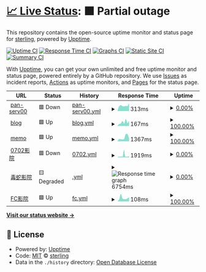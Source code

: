 # [📈 Live Status](https://mo.mrlin.me): <!--live status--> **🟧 Partial outage**

This repository contains the open-source uptime monitor and status page for [sterling](https://mo.mrlin.me), powered by [Upptime](https://github.com/upptime/upptime).

[![Uptime CI](https://github.com/lzh-zone/lin-uptime/workflows/Uptime%20CI/badge.svg)](https://github.com/lzh-zone/lin-uptime/actions?query=workflow%3A%22Uptime+CI%22)
[![Response Time CI](https://github.com/lzh-zone/lin-uptime/workflows/Response%20Time%20CI/badge.svg)](https://github.com/lzh-zone/lin-uptime/actions?query=workflow%3A%22Response+Time+CI%22)
[![Graphs CI](https://github.com/lzh-zone/lin-uptime/workflows/Graphs%20CI/badge.svg)](https://github.com/lzh-zone/lin-uptime/actions?query=workflow%3A%22Graphs+CI%22)
[![Static Site CI](https://github.com/lzh-zone/lin-uptime/workflows/Static%20Site%20CI/badge.svg)](https://github.com/lzh-zone/lin-uptime/actions?query=workflow%3A%22Static+Site+CI%22)
[![Summary CI](https://github.com/lzh-zone/lin-uptime/workflows/Summary%20CI/badge.svg)](https://github.com/lzh-zone/lin-uptime/actions?query=workflow%3A%22Summary+CI%22)

With [Upptime](https://upptime.js.org), you can get your own unlimited and free uptime monitor and status page, powered entirely by a GitHub repository. We use [Issues](https://github.com/lzh-zone/lin-uptime/issues) as incident reports, [Actions](https://github.com/lzh-zone/lin-uptime/actions) as uptime monitors, and [Pages](https://mo.mrlin.me) for the status page.

<!--start: status pages-->
<!-- This summary is generated by Upptime (https://github.com/upptime/upptime) -->
<!-- Do not edit this manually, your changes will be overwritten -->
<!-- prettier-ignore -->
| URL | Status | History | Response Time | Uptime |
| --- | ------ | ------- | ------------- | ------ |
| <img alt="" src="https://icons.duckduckgo.com/ip3/cloud.010702.xyz.ico" height="13"> [pan-serv00](https://cloud.010702.xyz/) | 🟥 Down | [pan-serv00.yml](https://github.com/lzh-zone/lin-uptime/commits/HEAD/history/pan-serv00.yml) | <details><summary><img alt="Response time graph" src="./graphs/pan-serv00/response-time-week.png" height="20"> 313ms</summary><br><a href="https://mo.wzz.cloudns.ch/history/pan-serv00"><img alt="Response time 1062" src="https://img.shields.io/endpoint?url=https%3A%2F%2Fraw.githubusercontent.com%2Flzh-zone%2Flin-uptime%2FHEAD%2Fapi%2Fpan-serv00%2Fresponse-time.json"></a><br><a href="https://mo.wzz.cloudns.ch/history/pan-serv00"><img alt="24-hour response time 450" src="https://img.shields.io/endpoint?url=https%3A%2F%2Fraw.githubusercontent.com%2Flzh-zone%2Flin-uptime%2FHEAD%2Fapi%2Fpan-serv00%2Fresponse-time-day.json"></a><br><a href="https://mo.wzz.cloudns.ch/history/pan-serv00"><img alt="7-day response time 313" src="https://img.shields.io/endpoint?url=https%3A%2F%2Fraw.githubusercontent.com%2Flzh-zone%2Flin-uptime%2FHEAD%2Fapi%2Fpan-serv00%2Fresponse-time-week.json"></a><br><a href="https://mo.wzz.cloudns.ch/history/pan-serv00"><img alt="30-day response time 699" src="https://img.shields.io/endpoint?url=https%3A%2F%2Fraw.githubusercontent.com%2Flzh-zone%2Flin-uptime%2FHEAD%2Fapi%2Fpan-serv00%2Fresponse-time-month.json"></a><br><a href="https://mo.wzz.cloudns.ch/history/pan-serv00"><img alt="1-year response time 1062" src="https://img.shields.io/endpoint?url=https%3A%2F%2Fraw.githubusercontent.com%2Flzh-zone%2Flin-uptime%2FHEAD%2Fapi%2Fpan-serv00%2Fresponse-time-year.json"></a></details> | <details><summary><a href="https://mo.wzz.cloudns.ch/history/pan-serv00">0.00%</a></summary><a href="https://mo.wzz.cloudns.ch/history/pan-serv00"><img alt="All-time uptime 48.38%" src="https://img.shields.io/endpoint?url=https%3A%2F%2Fraw.githubusercontent.com%2Flzh-zone%2Flin-uptime%2FHEAD%2Fapi%2Fpan-serv00%2Fuptime.json"></a><br><a href="https://mo.wzz.cloudns.ch/history/pan-serv00"><img alt="24-hour uptime 0.00%" src="https://img.shields.io/endpoint?url=https%3A%2F%2Fraw.githubusercontent.com%2Flzh-zone%2Flin-uptime%2FHEAD%2Fapi%2Fpan-serv00%2Fuptime-day.json"></a><br><a href="https://mo.wzz.cloudns.ch/history/pan-serv00"><img alt="7-day uptime 0.00%" src="https://img.shields.io/endpoint?url=https%3A%2F%2Fraw.githubusercontent.com%2Flzh-zone%2Flin-uptime%2FHEAD%2Fapi%2Fpan-serv00%2Fuptime-week.json"></a><br><a href="https://mo.wzz.cloudns.ch/history/pan-serv00"><img alt="30-day uptime 0.00%" src="https://img.shields.io/endpoint?url=https%3A%2F%2Fraw.githubusercontent.com%2Flzh-zone%2Flin-uptime%2FHEAD%2Fapi%2Fpan-serv00%2Fuptime-month.json"></a><br><a href="https://mo.wzz.cloudns.ch/history/pan-serv00"><img alt="1-year uptime 48.38%" src="https://img.shields.io/endpoint?url=https%3A%2F%2Fraw.githubusercontent.com%2Flzh-zone%2Flin-uptime%2FHEAD%2Fapi%2Fpan-serv00%2Fuptime-year.json"></a></details>
| <img alt="" src="https://icons.duckduckgo.com/ip3/010702.xyz.ico" height="13"> [blog](https://010702.xyz) | 🟩 Up | [blog.yml](https://github.com/lzh-zone/lin-uptime/commits/HEAD/history/blog.yml) | <details><summary><img alt="Response time graph" src="./graphs/blog/response-time-week.png" height="20"> 167ms</summary><br><a href="https://mo.wzz.cloudns.ch/history/blog"><img alt="Response time 387" src="https://img.shields.io/endpoint?url=https%3A%2F%2Fraw.githubusercontent.com%2Flzh-zone%2Flin-uptime%2FHEAD%2Fapi%2Fblog%2Fresponse-time.json"></a><br><a href="https://mo.wzz.cloudns.ch/history/blog"><img alt="24-hour response time 228" src="https://img.shields.io/endpoint?url=https%3A%2F%2Fraw.githubusercontent.com%2Flzh-zone%2Flin-uptime%2FHEAD%2Fapi%2Fblog%2Fresponse-time-day.json"></a><br><a href="https://mo.wzz.cloudns.ch/history/blog"><img alt="7-day response time 167" src="https://img.shields.io/endpoint?url=https%3A%2F%2Fraw.githubusercontent.com%2Flzh-zone%2Flin-uptime%2FHEAD%2Fapi%2Fblog%2Fresponse-time-week.json"></a><br><a href="https://mo.wzz.cloudns.ch/history/blog"><img alt="30-day response time 152" src="https://img.shields.io/endpoint?url=https%3A%2F%2Fraw.githubusercontent.com%2Flzh-zone%2Flin-uptime%2FHEAD%2Fapi%2Fblog%2Fresponse-time-month.json"></a><br><a href="https://mo.wzz.cloudns.ch/history/blog"><img alt="1-year response time 387" src="https://img.shields.io/endpoint?url=https%3A%2F%2Fraw.githubusercontent.com%2Flzh-zone%2Flin-uptime%2FHEAD%2Fapi%2Fblog%2Fresponse-time-year.json"></a></details> | <details><summary><a href="https://mo.wzz.cloudns.ch/history/blog">100.00%</a></summary><a href="https://mo.wzz.cloudns.ch/history/blog"><img alt="All-time uptime 99.97%" src="https://img.shields.io/endpoint?url=https%3A%2F%2Fraw.githubusercontent.com%2Flzh-zone%2Flin-uptime%2FHEAD%2Fapi%2Fblog%2Fuptime.json"></a><br><a href="https://mo.wzz.cloudns.ch/history/blog"><img alt="24-hour uptime 100.00%" src="https://img.shields.io/endpoint?url=https%3A%2F%2Fraw.githubusercontent.com%2Flzh-zone%2Flin-uptime%2FHEAD%2Fapi%2Fblog%2Fuptime-day.json"></a><br><a href="https://mo.wzz.cloudns.ch/history/blog"><img alt="7-day uptime 100.00%" src="https://img.shields.io/endpoint?url=https%3A%2F%2Fraw.githubusercontent.com%2Flzh-zone%2Flin-uptime%2FHEAD%2Fapi%2Fblog%2Fuptime-week.json"></a><br><a href="https://mo.wzz.cloudns.ch/history/blog"><img alt="30-day uptime 100.00%" src="https://img.shields.io/endpoint?url=https%3A%2F%2Fraw.githubusercontent.com%2Flzh-zone%2Flin-uptime%2FHEAD%2Fapi%2Fblog%2Fuptime-month.json"></a><br><a href="https://mo.wzz.cloudns.ch/history/blog"><img alt="1-year uptime 99.97%" src="https://img.shields.io/endpoint?url=https%3A%2F%2Fraw.githubusercontent.com%2Flzh-zone%2Flin-uptime%2FHEAD%2Fapi%2Fblog%2Fuptime-year.json"></a></details>
| <img alt="" src="https://icons.duckduckgo.com/ip3/memo.010702.xyz.ico" height="13"> [memo](https://memo.010702.xyz) | 🟩 Up | [memo.yml](https://github.com/lzh-zone/lin-uptime/commits/HEAD/history/memo.yml) | <details><summary><img alt="Response time graph" src="./graphs/memo/response-time-week.png" height="20"> 1367ms</summary><br><a href="https://mo.wzz.cloudns.ch/history/memo"><img alt="Response time 1102" src="https://img.shields.io/endpoint?url=https%3A%2F%2Fraw.githubusercontent.com%2Flzh-zone%2Flin-uptime%2FHEAD%2Fapi%2Fmemo%2Fresponse-time.json"></a><br><a href="https://mo.wzz.cloudns.ch/history/memo"><img alt="24-hour response time 873" src="https://img.shields.io/endpoint?url=https%3A%2F%2Fraw.githubusercontent.com%2Flzh-zone%2Flin-uptime%2FHEAD%2Fapi%2Fmemo%2Fresponse-time-day.json"></a><br><a href="https://mo.wzz.cloudns.ch/history/memo"><img alt="7-day response time 1367" src="https://img.shields.io/endpoint?url=https%3A%2F%2Fraw.githubusercontent.com%2Flzh-zone%2Flin-uptime%2FHEAD%2Fapi%2Fmemo%2Fresponse-time-week.json"></a><br><a href="https://mo.wzz.cloudns.ch/history/memo"><img alt="30-day response time 1056" src="https://img.shields.io/endpoint?url=https%3A%2F%2Fraw.githubusercontent.com%2Flzh-zone%2Flin-uptime%2FHEAD%2Fapi%2Fmemo%2Fresponse-time-month.json"></a><br><a href="https://mo.wzz.cloudns.ch/history/memo"><img alt="1-year response time 1102" src="https://img.shields.io/endpoint?url=https%3A%2F%2Fraw.githubusercontent.com%2Flzh-zone%2Flin-uptime%2FHEAD%2Fapi%2Fmemo%2Fresponse-time-year.json"></a></details> | <details><summary><a href="https://mo.wzz.cloudns.ch/history/memo">100.00%</a></summary><a href="https://mo.wzz.cloudns.ch/history/memo"><img alt="All-time uptime 99.66%" src="https://img.shields.io/endpoint?url=https%3A%2F%2Fraw.githubusercontent.com%2Flzh-zone%2Flin-uptime%2FHEAD%2Fapi%2Fmemo%2Fuptime.json"></a><br><a href="https://mo.wzz.cloudns.ch/history/memo"><img alt="24-hour uptime 100.00%" src="https://img.shields.io/endpoint?url=https%3A%2F%2Fraw.githubusercontent.com%2Flzh-zone%2Flin-uptime%2FHEAD%2Fapi%2Fmemo%2Fuptime-day.json"></a><br><a href="https://mo.wzz.cloudns.ch/history/memo"><img alt="7-day uptime 100.00%" src="https://img.shields.io/endpoint?url=https%3A%2F%2Fraw.githubusercontent.com%2Flzh-zone%2Flin-uptime%2FHEAD%2Fapi%2Fmemo%2Fuptime-week.json"></a><br><a href="https://mo.wzz.cloudns.ch/history/memo"><img alt="30-day uptime 99.53%" src="https://img.shields.io/endpoint?url=https%3A%2F%2Fraw.githubusercontent.com%2Flzh-zone%2Flin-uptime%2FHEAD%2Fapi%2Fmemo%2Fuptime-month.json"></a><br><a href="https://mo.wzz.cloudns.ch/history/memo"><img alt="1-year uptime 99.66%" src="https://img.shields.io/endpoint?url=https%3A%2F%2Fraw.githubusercontent.com%2Flzh-zone%2Flin-uptime%2FHEAD%2Fapi%2Fmemo%2Fuptime-year.json"></a></details>
| <img alt="" src="https://icons.duckduckgo.com/ip3/0702.rr.nu.ico" height="13"> [0702影院](https://0702.rr.nu/) | 🟥 Down | [0702.yml](https://github.com/lzh-zone/lin-uptime/commits/HEAD/history/0702.yml) | <details><summary><img alt="Response time graph" src="./graphs/0702/response-time-week.png" height="20"> 1919ms</summary><br><a href="https://mo.wzz.cloudns.ch/history/0702"><img alt="Response time 2448" src="https://img.shields.io/endpoint?url=https%3A%2F%2Fraw.githubusercontent.com%2Flzh-zone%2Flin-uptime%2FHEAD%2Fapi%2F0702%2Fresponse-time.json"></a><br><a href="https://mo.wzz.cloudns.ch/history/0702"><img alt="24-hour response time 1382" src="https://img.shields.io/endpoint?url=https%3A%2F%2Fraw.githubusercontent.com%2Flzh-zone%2Flin-uptime%2FHEAD%2Fapi%2F0702%2Fresponse-time-day.json"></a><br><a href="https://mo.wzz.cloudns.ch/history/0702"><img alt="7-day response time 1919" src="https://img.shields.io/endpoint?url=https%3A%2F%2Fraw.githubusercontent.com%2Flzh-zone%2Flin-uptime%2FHEAD%2Fapi%2F0702%2Fresponse-time-week.json"></a><br><a href="https://mo.wzz.cloudns.ch/history/0702"><img alt="30-day response time 2507" src="https://img.shields.io/endpoint?url=https%3A%2F%2Fraw.githubusercontent.com%2Flzh-zone%2Flin-uptime%2FHEAD%2Fapi%2F0702%2Fresponse-time-month.json"></a><br><a href="https://mo.wzz.cloudns.ch/history/0702"><img alt="1-year response time 2448" src="https://img.shields.io/endpoint?url=https%3A%2F%2Fraw.githubusercontent.com%2Flzh-zone%2Flin-uptime%2FHEAD%2Fapi%2F0702%2Fresponse-time-year.json"></a></details> | <details><summary><a href="https://mo.wzz.cloudns.ch/history/0702">0.00%</a></summary><a href="https://mo.wzz.cloudns.ch/history/0702"><img alt="All-time uptime 18.34%" src="https://img.shields.io/endpoint?url=https%3A%2F%2Fraw.githubusercontent.com%2Flzh-zone%2Flin-uptime%2FHEAD%2Fapi%2F0702%2Fuptime.json"></a><br><a href="https://mo.wzz.cloudns.ch/history/0702"><img alt="24-hour uptime 0.00%" src="https://img.shields.io/endpoint?url=https%3A%2F%2Fraw.githubusercontent.com%2Flzh-zone%2Flin-uptime%2FHEAD%2Fapi%2F0702%2Fuptime-day.json"></a><br><a href="https://mo.wzz.cloudns.ch/history/0702"><img alt="7-day uptime 0.00%" src="https://img.shields.io/endpoint?url=https%3A%2F%2Fraw.githubusercontent.com%2Flzh-zone%2Flin-uptime%2FHEAD%2Fapi%2F0702%2Fuptime-week.json"></a><br><a href="https://mo.wzz.cloudns.ch/history/0702"><img alt="30-day uptime 0.00%" src="https://img.shields.io/endpoint?url=https%3A%2F%2Fraw.githubusercontent.com%2Flzh-zone%2Flin-uptime%2FHEAD%2Fapi%2F0702%2Fuptime-month.json"></a><br><a href="https://mo.wzz.cloudns.ch/history/0702"><img alt="1-year uptime 18.34%" src="https://img.shields.io/endpoint?url=https%3A%2F%2Fraw.githubusercontent.com%2Flzh-zone%2Flin-uptime%2FHEAD%2Fapi%2F0702%2Fuptime-year.json"></a></details>
| <img alt="" src="https://icons.duckduckgo.com/ip3/ds.872888.xyz.ico" height="13"> [毒蛇影院](https://ds.872888.xyz/) | 🟨 Degraded | [.yml](https://github.com/lzh-zone/lin-uptime/commits/HEAD/history/.yml) | <details><summary><img alt="Response time graph" src="./graphs//response-time-week.png" height="20"> 6754ms</summary><br><a href="https://mo.wzz.cloudns.ch/history/"><img alt="Response time 5299" src="https://img.shields.io/endpoint?url=https%3A%2F%2Fraw.githubusercontent.com%2Flzh-zone%2Flin-uptime%2FHEAD%2Fapi%2F%2Fresponse-time.json"></a><br><a href="https://mo.wzz.cloudns.ch/history/"><img alt="24-hour response time 6420" src="https://img.shields.io/endpoint?url=https%3A%2F%2Fraw.githubusercontent.com%2Flzh-zone%2Flin-uptime%2FHEAD%2Fapi%2F%2Fresponse-time-day.json"></a><br><a href="https://mo.wzz.cloudns.ch/history/"><img alt="7-day response time 6754" src="https://img.shields.io/endpoint?url=https%3A%2F%2Fraw.githubusercontent.com%2Flzh-zone%2Flin-uptime%2FHEAD%2Fapi%2F%2Fresponse-time-week.json"></a><br><a href="https://mo.wzz.cloudns.ch/history/"><img alt="30-day response time 6731" src="https://img.shields.io/endpoint?url=https%3A%2F%2Fraw.githubusercontent.com%2Flzh-zone%2Flin-uptime%2FHEAD%2Fapi%2F%2Fresponse-time-month.json"></a><br><a href="https://mo.wzz.cloudns.ch/history/"><img alt="1-year response time 5299" src="https://img.shields.io/endpoint?url=https%3A%2F%2Fraw.githubusercontent.com%2Flzh-zone%2Flin-uptime%2FHEAD%2Fapi%2F%2Fresponse-time-year.json"></a></details> | <details><summary><a href="https://mo.wzz.cloudns.ch/history/">0.00%</a></summary><a href="https://mo.wzz.cloudns.ch/history/"><img alt="All-time uptime 0.00%" src="https://img.shields.io/endpoint?url=https%3A%2F%2Fraw.githubusercontent.com%2Flzh-zone%2Flin-uptime%2FHEAD%2Fapi%2F%2Fuptime.json"></a><br><a href="https://mo.wzz.cloudns.ch/history/"><img alt="24-hour uptime 0.00%" src="https://img.shields.io/endpoint?url=https%3A%2F%2Fraw.githubusercontent.com%2Flzh-zone%2Flin-uptime%2FHEAD%2Fapi%2F%2Fuptime-day.json"></a><br><a href="https://mo.wzz.cloudns.ch/history/"><img alt="7-day uptime 0.00%" src="https://img.shields.io/endpoint?url=https%3A%2F%2Fraw.githubusercontent.com%2Flzh-zone%2Flin-uptime%2FHEAD%2Fapi%2F%2Fuptime-week.json"></a><br><a href="https://mo.wzz.cloudns.ch/history/"><img alt="30-day uptime 0.00%" src="https://img.shields.io/endpoint?url=https%3A%2F%2Fraw.githubusercontent.com%2Flzh-zone%2Flin-uptime%2FHEAD%2Fapi%2F%2Fuptime-month.json"></a><br><a href="https://mo.wzz.cloudns.ch/history/"><img alt="1-year uptime 0.00%" src="https://img.shields.io/endpoint?url=https%3A%2F%2Fraw.githubusercontent.com%2Flzh-zone%2Flin-uptime%2FHEAD%2Fapi%2F%2Fuptime-year.json"></a></details>
| <img alt="" src="https://icons.duckduckgo.com/ip3/v.872888.xyz.ico" height="13"> [FC影院](https://v.872888.xyz/) | 🟩 Up | [fc.yml](https://github.com/lzh-zone/lin-uptime/commits/HEAD/history/fc.yml) | <details><summary><img alt="Response time graph" src="./graphs/fc/response-time-week.png" height="20"> 108ms</summary><br><a href="https://mo.wzz.cloudns.ch/history/fc"><img alt="Response time 81" src="https://img.shields.io/endpoint?url=https%3A%2F%2Fraw.githubusercontent.com%2Flzh-zone%2Flin-uptime%2FHEAD%2Fapi%2Ffc%2Fresponse-time.json"></a><br><a href="https://mo.wzz.cloudns.ch/history/fc"><img alt="24-hour response time 129" src="https://img.shields.io/endpoint?url=https%3A%2F%2Fraw.githubusercontent.com%2Flzh-zone%2Flin-uptime%2FHEAD%2Fapi%2Ffc%2Fresponse-time-day.json"></a><br><a href="https://mo.wzz.cloudns.ch/history/fc"><img alt="7-day response time 108" src="https://img.shields.io/endpoint?url=https%3A%2F%2Fraw.githubusercontent.com%2Flzh-zone%2Flin-uptime%2FHEAD%2Fapi%2Ffc%2Fresponse-time-week.json"></a><br><a href="https://mo.wzz.cloudns.ch/history/fc"><img alt="30-day response time 98" src="https://img.shields.io/endpoint?url=https%3A%2F%2Fraw.githubusercontent.com%2Flzh-zone%2Flin-uptime%2FHEAD%2Fapi%2Ffc%2Fresponse-time-month.json"></a><br><a href="https://mo.wzz.cloudns.ch/history/fc"><img alt="1-year response time 81" src="https://img.shields.io/endpoint?url=https%3A%2F%2Fraw.githubusercontent.com%2Flzh-zone%2Flin-uptime%2FHEAD%2Fapi%2Ffc%2Fresponse-time-year.json"></a></details> | <details><summary><a href="https://mo.wzz.cloudns.ch/history/fc">100.00%</a></summary><a href="https://mo.wzz.cloudns.ch/history/fc"><img alt="All-time uptime 100.00%" src="https://img.shields.io/endpoint?url=https%3A%2F%2Fraw.githubusercontent.com%2Flzh-zone%2Flin-uptime%2FHEAD%2Fapi%2Ffc%2Fuptime.json"></a><br><a href="https://mo.wzz.cloudns.ch/history/fc"><img alt="24-hour uptime 100.00%" src="https://img.shields.io/endpoint?url=https%3A%2F%2Fraw.githubusercontent.com%2Flzh-zone%2Flin-uptime%2FHEAD%2Fapi%2Ffc%2Fuptime-day.json"></a><br><a href="https://mo.wzz.cloudns.ch/history/fc"><img alt="7-day uptime 100.00%" src="https://img.shields.io/endpoint?url=https%3A%2F%2Fraw.githubusercontent.com%2Flzh-zone%2Flin-uptime%2FHEAD%2Fapi%2Ffc%2Fuptime-week.json"></a><br><a href="https://mo.wzz.cloudns.ch/history/fc"><img alt="30-day uptime 100.00%" src="https://img.shields.io/endpoint?url=https%3A%2F%2Fraw.githubusercontent.com%2Flzh-zone%2Flin-uptime%2FHEAD%2Fapi%2Ffc%2Fuptime-month.json"></a><br><a href="https://mo.wzz.cloudns.ch/history/fc"><img alt="1-year uptime 100.00%" src="https://img.shields.io/endpoint?url=https%3A%2F%2Fraw.githubusercontent.com%2Flzh-zone%2Flin-uptime%2FHEAD%2Fapi%2Ffc%2Fuptime-year.json"></a></details>

<!--end: status pages-->

[**Visit our status website →**](https://mo.mrlin.me)

## 📄 License

- Powered by: [Upptime](https://github.com/upptime/upptime)
- Code: [MIT](./LICENSE) © [sterling](https://mo.mrlin.me)
- Data in the `./history` directory: [Open Database License](https://opendatacommons.org/licenses/odbl/1-0/)
